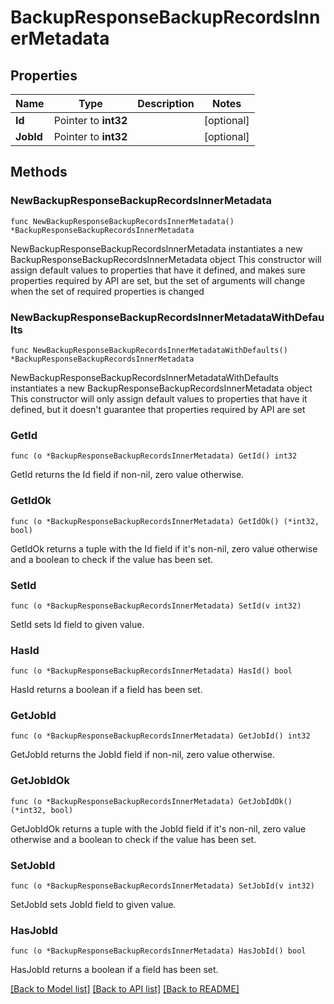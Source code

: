 # BackupResponseBackupRecordsInnerMetadata

## Properties

Name | Type | Description | Notes
------------ | ------------- | ------------- | -------------
**Id** | Pointer to **int32** |  | [optional] 
**JobId** | Pointer to **int32** |  | [optional] 

## Methods

### NewBackupResponseBackupRecordsInnerMetadata

`func NewBackupResponseBackupRecordsInnerMetadata() *BackupResponseBackupRecordsInnerMetadata`

NewBackupResponseBackupRecordsInnerMetadata instantiates a new BackupResponseBackupRecordsInnerMetadata object
This constructor will assign default values to properties that have it defined,
and makes sure properties required by API are set, but the set of arguments
will change when the set of required properties is changed

### NewBackupResponseBackupRecordsInnerMetadataWithDefaults

`func NewBackupResponseBackupRecordsInnerMetadataWithDefaults() *BackupResponseBackupRecordsInnerMetadata`

NewBackupResponseBackupRecordsInnerMetadataWithDefaults instantiates a new BackupResponseBackupRecordsInnerMetadata object
This constructor will only assign default values to properties that have it defined,
but it doesn't guarantee that properties required by API are set

### GetId

`func (o *BackupResponseBackupRecordsInnerMetadata) GetId() int32`

GetId returns the Id field if non-nil, zero value otherwise.

### GetIdOk

`func (o *BackupResponseBackupRecordsInnerMetadata) GetIdOk() (*int32, bool)`

GetIdOk returns a tuple with the Id field if it's non-nil, zero value otherwise
and a boolean to check if the value has been set.

### SetId

`func (o *BackupResponseBackupRecordsInnerMetadata) SetId(v int32)`

SetId sets Id field to given value.

### HasId

`func (o *BackupResponseBackupRecordsInnerMetadata) HasId() bool`

HasId returns a boolean if a field has been set.

### GetJobId

`func (o *BackupResponseBackupRecordsInnerMetadata) GetJobId() int32`

GetJobId returns the JobId field if non-nil, zero value otherwise.

### GetJobIdOk

`func (o *BackupResponseBackupRecordsInnerMetadata) GetJobIdOk() (*int32, bool)`

GetJobIdOk returns a tuple with the JobId field if it's non-nil, zero value otherwise
and a boolean to check if the value has been set.

### SetJobId

`func (o *BackupResponseBackupRecordsInnerMetadata) SetJobId(v int32)`

SetJobId sets JobId field to given value.

### HasJobId

`func (o *BackupResponseBackupRecordsInnerMetadata) HasJobId() bool`

HasJobId returns a boolean if a field has been set.


[[Back to Model list]](../README.md#documentation-for-models) [[Back to API list]](../README.md#documentation-for-api-endpoints) [[Back to README]](../README.md)


